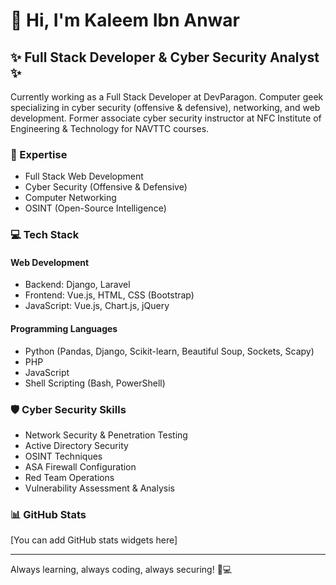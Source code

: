 # 👋 Hi, I'm Kaleem Ibn Anwar

## ✨ Full Stack Developer & Cyber Security Analyst ✨

Currently working as a Full Stack Developer at DevParagon. Computer geek specializing in cyber security (offensive & defensive), networking, and web development. Former associate cyber security instructor at NFC Institute of Engineering & Technology for NAVTTC courses.

### 🚀 Expertise

- Full Stack Web Development
- Cyber Security (Offensive & Defensive)
- Computer Networking
- OSINT (Open-Source Intelligence)

### 💻 Tech Stack

#### Web Development
- Backend: Django, Laravel
- Frontend: Vue.js, HTML, CSS (Bootstrap)
- JavaScript: Vue.js, Chart.js, jQuery

#### Programming Languages
- Python (Pandas, Django, Scikit-learn, Beautiful Soup, Sockets, Scapy)
- PHP
- JavaScript
- Shell Scripting (Bash, PowerShell)

### 🛡️ Cyber Security Skills

- Network Security & Penetration Testing
- Active Directory Security
- OSINT Techniques
- ASA Firewall Configuration
- Red Team Operations
- Vulnerability Assessment & Analysis


### 📊 GitHub Stats

[You can add GitHub stats widgets here]

---

Always learning, always coding, always securing! 🔐💻
